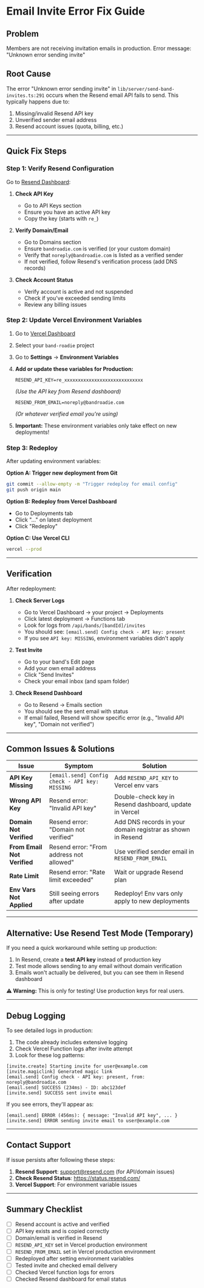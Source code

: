 # Email Invite Error Fix Guide

## Problem

Members are not receiving invitation emails in production. Error message: "Unknown error sending invite"

## Root Cause

The error "Unknown error sending invite" in `lib/server/send-band-invites.ts:291` occurs when the Resend email API fails to send. This typically happens due to:

1. Missing/invalid Resend API key
2. Unverified sender email address
3. Resend account issues (quota, billing, etc.)

---

## Quick Fix Steps

### Step 1: Verify Resend Configuration

Go to [Resend Dashboard](https://resend.com/):

1. **Check API Key**
   - Go to API Keys section
   - Ensure you have an active API key
   - Copy the key (starts with `re_`)

2. **Verify Domain/Email**
   - Go to Domains section
   - Ensure `bandroadie.com` is verified (or your custom domain)
   - Verify that `noreply@bandroadie.com` is listed as a verified sender
   - If not verified, follow Resend's verification process (add DNS records)

3. **Check Account Status**
   - Verify account is active and not suspended
   - Check if you've exceeded sending limits
   - Review any billing issues

### Step 2: Update Vercel Environment Variables

1. Go to [Vercel Dashboard](https://vercel.com/dashboard)
2. Select your `band-roadie` project
3. Go to **Settings** → **Environment Variables**

4. **Add or update these variables for Production:**

   ```
   RESEND_API_KEY=re_xxxxxxxxxxxxxxxxxxxxxxxxxxxxx
   ```

   _(Use the API key from Resend dashboard)_

   ```
   RESEND_FROM_EMAIL=noreply@bandroadie.com
   ```

   _(Or whatever verified email you're using)_

5. **Important:** These environment variables only take effect on new deployments!

### Step 3: Redeploy

After updating environment variables:

**Option A: Trigger new deployment from Git**

```bash
git commit --allow-empty -m "Trigger redeploy for email config"
git push origin main
```

**Option B: Redeploy from Vercel Dashboard**

- Go to Deployments tab
- Click "..." on latest deployment
- Click "Redeploy"

**Option C: Use Vercel CLI**

```bash
vercel --prod
```

---

## Verification

After redeployment:

1. **Check Server Logs**
   - Go to Vercel Dashboard → your project → Deployments
   - Click latest deployment → Functions tab
   - Look for logs from `/api/bands/[bandId]/invites`
   - You should see: `[email.send] Config check - API key: present`
   - If you see `API key: MISSING`, environment variables didn't apply

2. **Test Invite**
   - Go to your band's Edit page
   - Add your own email address
   - Click "Send Invites"
   - Check your email inbox (and spam folder)

3. **Check Resend Dashboard**
   - Go to Resend → Emails section
   - You should see the sent email with status
   - If email failed, Resend will show specific error (e.g., "Invalid API key", "Domain not verified")

---

## Common Issues & Solutions

| Issue                       | Symptom                                        | Solution                                                    |
| --------------------------- | ---------------------------------------------- | ----------------------------------------------------------- |
| **API Key Missing**         | `[email.send] Config check - API key: MISSING` | Add `RESEND_API_KEY` to Vercel env vars                     |
| **Wrong API Key**           | Resend error: "Invalid API key"                | Double-check key in Resend dashboard, update in Vercel      |
| **Domain Not Verified**     | Resend error: "Domain not verified"            | Add DNS records in your domain registrar as shown in Resend |
| **From Email Not Verified** | Resend error: "From address not allowed"       | Use verified sender email in `RESEND_FROM_EMAIL`            |
| **Rate Limit**              | Resend error: "Rate limit exceeded"            | Wait or upgrade Resend plan                                 |
| **Env Vars Not Applied**    | Still seeing errors after update               | Redeploy! Env vars only apply to new deployments            |

---

## Alternative: Use Resend Test Mode (Temporary)

If you need a quick workaround while setting up production:

1. In Resend, create a **test API key** instead of production key
2. Test mode allows sending to any email without domain verification
3. Emails won't actually be delivered, but you can see them in Resend dashboard

**⚠️ Warning:** This is only for testing! Use production keys for real users.

---

## Debug Logging

To see detailed logs in production:

1. The code already includes extensive logging
2. Check Vercel Function logs after invite attempt
3. Look for these log patterns:

```
[invite.create] Starting invite for user@example.com
[invite.magiclink] Generated magic link
[email.send] Config check - API key: present, from: noreply@bandroadie.com
[email.send] SUCCESS (234ms) - ID: abc123def
[invite.send] SUCCESS sent invite email
```

If you see errors, they'll appear as:

```
[email.send] ERROR (456ms): { message: "Invalid API key", ... }
[invite.send] ERROR sending invite email to user@example.com
```

---

## Contact Support

If issue persists after following these steps:

1. **Resend Support**: support@resend.com (for API/domain issues)
2. **Check Resend Status**: https://status.resend.com/
3. **Vercel Support**: For environment variable issues

---

## Summary Checklist

- [ ] Resend account is active and verified
- [ ] API key exists and is copied correctly
- [ ] Domain/email is verified in Resend
- [ ] `RESEND_API_KEY` set in Vercel production environment
- [ ] `RESEND_FROM_EMAIL` set in Vercel production environment
- [ ] Redeployed after setting environment variables
- [ ] Tested invite and checked email delivery
- [ ] Checked Vercel function logs for errors
- [ ] Checked Resend dashboard for email status
